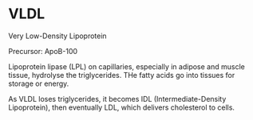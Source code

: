 # VLDL

Very Low-Density Lipoprotein

Precursor: ApoB-100

Lipoprotein lipase (LPL) on capillaries, especially in adipose and muscle tissue, hydrolyse the triglycerides. THe fatty acids go into tissues for storage or energy.

As VLDL loses triglycerides, it becomes IDL (Intermediate-Density Lipoprotein), then eventually LDL, which delivers cholesterol to cells.

